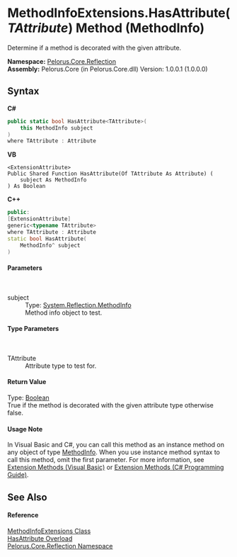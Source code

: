 # MethodInfoExtensions.HasAttribute(*TAttribute*) Method (MethodInfo)
 

Determine if a method is decorated with the given attribute.

**Namespace:**&nbsp;<a href="7183AF8D">Pelorus.Core.Reflection</a><br />**Assembly:**&nbsp;Pelorus.Core (in Pelorus.Core.dll) Version: 1.0.0.1 (1.0.0.0)

## Syntax

**C#**<br />
``` C#
public static bool HasAttribute<TAttribute>(
	this MethodInfo subject
)
where TAttribute : Attribute

```

**VB**<br />
``` VB
<ExtensionAttribute>
Public Shared Function HasAttribute(Of TAttribute As Attribute) ( 
	subject As MethodInfo
) As Boolean
```

**C++**<br />
``` C++
public:
[ExtensionAttribute]
generic<typename TAttribute>
where TAttribute : Attribute
static bool HasAttribute(
	MethodInfo^ subject
)
```


#### Parameters
&nbsp;<dl><dt>subject</dt><dd>Type: <a href="http://msdn2.microsoft.com/en-us/library/1wa35kh5" target="_blank">System.Reflection.MethodInfo</a><br />Method info object to test.</dd></dl>

#### Type Parameters
&nbsp;<dl><dt>TAttribute</dt><dd>Attribute type to test for.</dd></dl>

#### Return Value
Type: <a href="http://msdn2.microsoft.com/en-us/library/a28wyd50" target="_blank">Boolean</a><br />True if the method is decorated with the given attribute type otherwise false.

#### Usage Note
In Visual Basic and C#, you can call this method as an instance method on any object of type <a href="http://msdn2.microsoft.com/en-us/library/1wa35kh5" target="_blank">MethodInfo</a>. When you use instance method syntax to call this method, omit the first parameter. For more information, see <a href="http://msdn.microsoft.com/en-us/library/bb384936.aspx">Extension Methods (Visual Basic)</a> or <a href="http://msdn.microsoft.com/en-us/library/bb383977.aspx">Extension Methods (C# Programming Guide)</a>.

## See Also


#### Reference
<a href="60961FD4">MethodInfoExtensions Class</a><br /><a href="77CDCB2B">HasAttribute Overload</a><br /><a href="7183AF8D">Pelorus.Core.Reflection Namespace</a><br />